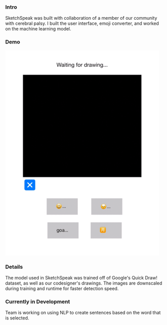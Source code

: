 ### Intro
SketchSpeak was built with collaboration of a member of our community with cerebral palsy. I built the user interface, emoji converter, and worked on the machine learning model.

### Demo
![SketchSpeak Demo](https://github.com/kripat06/SketchSpeak/blob/37f494ebdf58a79272edc4f55518ac248a07d110/images/potato_demo_readme.gif)

### Details
The model used in SketchSpeak was trained off of Google's Quick Draw! dataset, as well as our codesigner's drawings. The images are downscaled during training and runtime for faster detection speed. 

### Currently in Development
Team is working on using NLP to create sentences based on the word that is selected.
